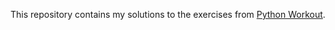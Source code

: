 This repository contains my solutions to the exercises from [Python Workout](https://www.manning.com/books/python-workout).